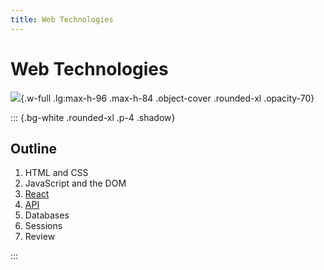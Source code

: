 ```yaml
---
title: Web Technologies
---
```


# Web Technologies

![](/images/LW3L.png){.w-full .lg:max-h-96 .max-h-84 .object-cover .rounded-xl .opacity-70}

::: {.bg-white .rounded-xl .p-4 .shadow}

## Outline

1. HTML and CSS
2. JavaScript and the DOM
3. [React](/LW3L/slides/03-react)
4. [API](/LW3L/slides/04-api)
5. Databases
6. Sessions
7. Review

:::